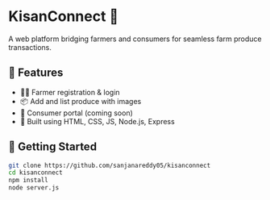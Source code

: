 # KisanConnect 🌾

A web platform bridging farmers and consumers for seamless farm produce transactions.

## 🔧 Features
- 👨‍🌾 Farmer registration & login
- 📦 Add and list produce with images
- 🛒 Consumer portal (coming soon)
- 🧰 Built using HTML, CSS, JS, Node.js, Express

## 🚀 Getting Started
```bash
git clone https://github.com/sanjanareddy05/kisanconnect
cd kisanconnect
npm install
node server.js
